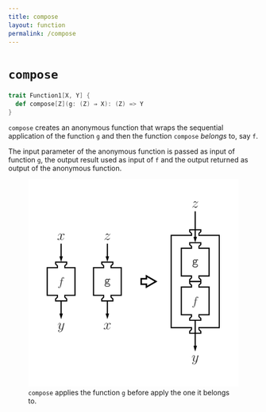 ```yaml
---
title: compose
layout: function
permalink: /compose
---
```


# `compose`

~~~ scala
trait Function1[X, Y] {
  def compose[Z](g: (Z) ⇒ X): (Z) => Y
}
~~~

`compose` creates an anonymous function that wraps the sequential application of
the function `g` and then the function `compose` _belongs_ to, say `f`.

The input parameter of the anonymous function is passed as input of function
`g`, the output result used as input of `f` and the output returned as output of
the anonymous function.

<figure class="diagram">
  <img src="images/compose.svg" alt="compose function">
  <figcaption class="diagram-desc"><code>compose</code> applies the function
  <code>g</code> before apply the one it belongs to.</figcaption>
</figure>

